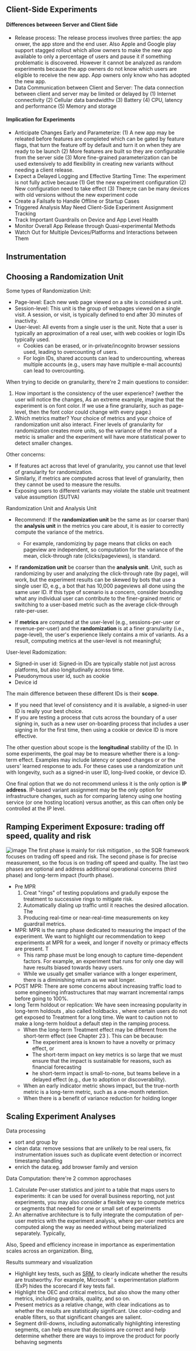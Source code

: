 ## Client-Side Experiments
#### Differences betweeen Server and Client Side
- Release process: The release process involves three parties: the app onwer, the app store and the end user. Also Apple and Google play support stagged rollout which allow owners to make the new app available to only a percentage of users and pause it if something problematic is discovered. However it cannot be analyzed as random experiments because the app owners do not know which users are eligible to receive the new app. App owners only know who has adopted the new app.
- Data Communication between Client and Server: The data connection between client and server may be limited or delayed by (1) Internet connectivity (2) Cellular data bandwidthv (3) Battery (4) CPU, latency and performance (5) Memory and storage
#### Implication for Experiments
- Anticipate Changes Early and Parameterize: (1) A new app may be releated before features are completed which can be gated by feature flags, that turn the feature off by default and turn it on when they are ready to be launch (2) More features are built so they are configurable from the server side (3) More fine-grained parameterization can be used extensively to add flexibility in creating new variants without needing a client release.
- Expect a Delayed Logging and Effective Starting Time: The experiment is not fully active because (1) Get the new experiment configuration (2) New configuration need to take effect (3) There;re can be many devices with old versions without the new experiment code
- Create a Failsafe to Handle Offline or Startup Cases
- Triggered Analysis May Need Client-Side Experiment Assignment Tracking 
- Track Important Guardrails on Device and App Level Health 
- Monitor Overall App Release through Quasi-experimental Methods 
- Watch Out for Multiple Devices/Platforms and Interactions between Them 

## Instrumentation

## Choosing a Randomization Unit
Some types of Randomization Unit:
- Page-level: Each new web page viewed on a site is considered a unit. 
- Session-level: This unit is the group of webpages viewed on a single visit. A session, or visit, is typically defined to end after 30 minutes of inactivity. 
- User-level: All events from a single user is the unit. Note that a user is typically an approximation of a real user, with web cookies or login IDs typically used. 
  - Cookies can be erased, or in-private/incognito browser sessions used, leading to overcounting of users. 
  - For login IDs, shared accounts can lead to undercounting, whereas multiple accounts (e.g., users may have multiple e-mail accounts) can lead to overcounting. 

When trying to decide on granularity, there're 2 main questions to consider:
1. How important is the consistency of the user experience? (wether the user will notice the changes, As an extreme example, imagine that the experiment is on font color. If we use a fine granularity, such as page-level, then the font color could change with every page.)
2. Which metrics matter? Your choice of metrics and your choice of randomization unit also interact. Finer levels of granularity for randomization creates more units, so the variance of the mean of a metric is smaller and the experiment will have more statistical power to detect smaller changes. 

Other concerns:
- If features act across that level of granularity, you cannot use that level of granularity for randomization.
- Similarly, if metrics are computed across that level of granularity, then they cannot be used to measure the results. 
- Exposing users to different variants may violate the stable unit treatment value assumption (SUTVA)

Randomization Unit and Analysis Unit 
- Recommend: If the **randomization unit** be the same as (or coarser than) the **analysis unit** in the metrics you care about, it is easier to correctly compute the variance of the metrics.  
  - For example, randomizing by page means that clicks on each pageview are independent, so computation for the variance of the mean, click-through rate (clicks/pageviews), is standard. 

- If **randomization unit** be coarser than the **analysis unit**. Unit, such as randomizing by user and analyzing the click-through rate (by page), will work, but the experiment results can be skewed by bots that use a single user ID, e.g., a bot that has 10,000 pageviews all done using the same user ID. If this type of scenario is a concern, consider bounding what any individual user can contribute to the finer-grained metric or switching to a user-based metric such as the average click-through rate-per-user.

- If **metrics** are computed at the user-level (e.g., sessions-per-user or revenue-per-user) and the **randomization** is at a finer granularity (i.e., page-level), the user's experience likely contains a mix of variants. As a result, computing metrics at the user-level is not meaningful; 

User-level Radomization:
- Signed-in user id: Signed-in IDs are typically stable not just across platforms, but also longitudinally across time. 
- Pseudonymous user id, such as cookie
- Device id

The main difference between these different IDs is their **scope**. 
- If you need that level of consistency and it is available, a signed-in user ID is really your best choice. 
- If you are testing a process that cuts across the boundary of a user signing in, such as a new user on-boarding process that includes a user signing in for the first time, then using a cookie or device ID is more effective. 

The other question about scope is the **longitudinal** stability of the ID. In some experiments, the goal may be to measure whether there is a long-term effect. Examples may include latency or speed changes or or the users' learned response to ads. For these cases use a randomization unit with longevity, such as a signed-in user ID, long-lived cookie, or device ID. 

One final option that we do not recommend unless it is the only option is **IP address**. IP-based variant assignment may be the only option for infrastructure changes, such as for comparing latency using one hosting service (or one hosting location) versus another, as this can often only be controlled at the IP level. 

## Ramping Experiment Exposure: trading off speed, quality and risk
![image](/img/ramping.png)
The first phase is mainly for risk mitigation , so the SQR framework focuses on trading off speed and risk. The second phase is for precise measurement, so the focus is on trading off speed and quality. The last two phases are optional and address additional operational concerns (third phase) and long-term impact (fourth phase). 
- Pre MPR
  1. Creat "rings" of testing populations and gradully expose the treatment to successive rings to mitigate risk. 
  2. Automatically dialing up traffic until it reaches the desired allocation. The 
  3. Producing real-time or near-real-time measurements on key guardrail metrics. 
- MPR: MPR is the ramp phase dedicated to measuring the impact of the experiment. We want to highlight our recommendation to keep experiments at MPR for a week, and longer if novelty or primacy effects are present. T
  - This ramp phase must be long enough to capture time-dependent factors. For example, an experiment that runs for only one day will have results biased towards heavy users. 
  - While we usually get smaller variance with a longer experiment, there is a diminishing return as we wait longer. 
- POST MPR: There are some concerns about increasing traffic load to some engineering infrastructures that may warrant incremental ramps before going to 100%. 
- long Term holdout or replication: We have seen increasing popularity in long-term holdouts , also called holdbacks , where certain users do not get exposed to Treatment for a long time. We want to caution not to make a long-term holdout a default step in the ramping process. 
  - When the long-term Treatment effect may be different from the short-term effect (see Chapter 23 ). This can be because: 
    - The experiment area is known to have a novelty or primacy effect, or 
    - The short-term impact on key metrics is so large that we must ensure that the impact is sustainable for reasons, such as financial forecasting
    - he short-term impact is small-to-none, but teams believe in a delayed effect (e.g., due to adoption or discoverability). 
  - When an early indicator metric shows impact, but the true-north metric is a long-term metric, such as a one-month retention.
  - When there is a benefit of variance reduction for holding longer 

## Scaling Experiment Analyses
Data processing
- sort and group by 
- clean data: remove sessions that are unlikely to be real users, fix instrumentation issues such as duplicate event detection or incorrect timestamp handling
- enrich the data:eg. add browser family and version 

Data Computation: there're 2 common approchases
1. Calculate Per-user statistics and joint to a table that maps users to experiments: it can be used for overall business reporting, not just experiments, you may also consider a flexible way to compute metrics or segments that needed for one or small set of experiments
2. An alternative architecture is to fully integrate the computation of per-user metrics with the experiment analysis, where per-user metrics are computed along the way as needed without being materialized separately. Typically, 

Also, Speed and efficiency increase in importance as experimentation scales across an organization. Bing, 

Results summeary and visualization
- Highlight key tests, such as [SRM](https://www.analytics-toolkit.com/glossary/sample-ratio-mismatch/), to clearly indicate whether the results are trustworthy. For example, Microsoft ’ s experimentation platform (ExP) hides the scorecard if key tests fail. 
- Highlight the OEC and critical metrics, but also show the many other metrics, including guardrails, quality, and so on. 
- Present metrics as a relative change, with clear indications as to whether the results are statistically significant. 
Use color-coding and enable filters, so that significant changes are salient. 
- Segment drill-downs, including automatically highlighting interesting segments, can help ensure that decisions are correct and help determine whether there are ways to improve the product for poorly behaving segments 

